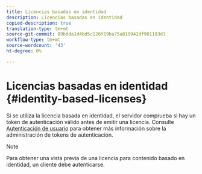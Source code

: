 ```yaml
---
title: Licencias basadas en identidad
description: Licencias basadas en identidad
copied-description: true
translation-type: tm+mt
source-git-commit: 89bdda1d4bd5c126f19ba75a819942df901183d1
workflow-type: tm+mt
source-wordcount: '43'
ht-degree: 0%

---
```



# Licencias basadas en identidad {#identity-based-licenses}

Si se utiliza la licencia basada en identidad, el servidor comprueba si hay un token de autenticación válido antes de emitir una licencia. Consulte [Autenticación de usuario](../../../aaxs-protecting-content/content-introduction/content-usage-rules/content-authentication/content-user-authentication.md) para obtener más información sobre la administración de tokens de autenticación.

>[!NOTE]
>
>Para obtener una vista previa de una licencia para contenido basado en identidad, un cliente debe autenticarse.

